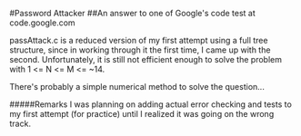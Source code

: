 #Password Attacker
##An answer to one of Google's code test at code.google.com

passAttack.c is a reduced version of my first attempt using a full tree structure, 
since in working through it the first time, I came up with the second. Unfortunately, 
it is still not efficient enough to solve the problem with 1 <= N <= M <= ~14.

There's probably a simple numerical method to solve the question...

#####Remarks
I was planning on adding actual error checking and tests to my first attempt (for practice) 
until I realized it was going on the wrong track.
